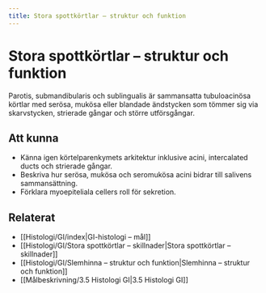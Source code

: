 ```yaml
---
title: Stora spottkörtlar – struktur och funktion
---
```


# Stora spottkörtlar – struktur och funktion

Parotis, submandibularis och sublingualis är sammansatta tubuloacinösa körtlar med serösa, mukösa eller blandade ändstycken som tömmer sig via skarvstycken, strierade gångar och större utförsgångar.

## Att kunna
- Känna igen körtelparenkymets arkitektur inklusive acini, intercalated ducts och strierade gångar.
- Beskriva hur serösa, mukösa och seromukösa acini bidrar till salivens sammansättning.
- Förklara myoepiteliala cellers roll för sekretion.

## Relaterat
- [[Histologi/GI/index|GI-histologi – mål]]
- [[Histologi/GI/Stora spottkörtlar – skillnader|Stora spottkörtlar – skillnader]]
- [[Histologi/GI/Slemhinna – struktur och funktion|Slemhinna – struktur och funktion]]
- [[Målbeskrivning/3.5 Histologi GI|3.5 Histologi GI]]

